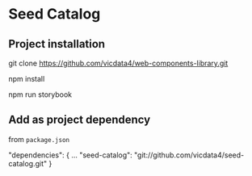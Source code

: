 # Seed Catalog

## Project installation

git clone https://github.com/vicdata4/web-components-library.git

npm install

npm run storybook


##  Add as project dependency

from `package.json`

"dependencies": {
    ...
    "seed-catalog": "git://github.com/vicdata4/seed-catalog.git"
}

